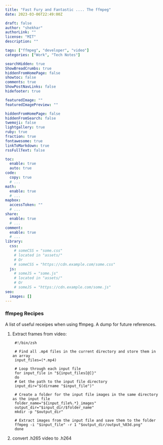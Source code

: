 ```yaml
---
title: "Fast Fury and Fantastic .... The ffmpeg"
date: 2023-03-06T22:49:00Z

draft: false
author: "shekhar"
authorLink: ""
license: "MIT"
description: ""

tags: ["ffmpeg", "developer", "video"]
categories: ["Work", "Tech Notes"]

searchHidden: true
ShowBreadCrumbs: true
hiddenFromHomePage: false
showtoc: false
comments: true
ShowPostNavLinks: false
hidefooter: true

featuredImage: ""
featuredImagePreview: ""

hiddenFromHomePage: false
hiddenFromSearch: false
twemoji: false
lightgallery: true
ruby: true
fraction: true
fontawesome: true
linkToMarkdown: true
rssFullText: false

toc:
  enable: true
  auto: true
code:
  copy: true
  # ...
math:
  enable: true
  # ...
mapbox:
  accessToken: ""
  # ...
share:
  enable: true
  # ...
comment:
  enable: true
  # ...
library:
  css:
    # someCSS = "some.css"
    # located in "assets/"
    # Or
    # someCSS = "https://cdn.example.com/some.css"
  js:
    # someJS = "some.js"
    # located in "assets/"
    # Or
    # someJS = "https://cdn.example.com/some.js"
seo:
  images: []
---
```

### ffmpeg Recipes

A list of useful receipes when using ffmpeg. A dump for future references.



1. Extract frames from video: 
   ```shell script
    #!/bin/zsh

    # Find all .mp4 files in the current directory and store them in an array
    input_files=(*.mp4)

    # Loop through each input file
    for input_file in "${input_files[@]}"
    do
    # Get the path to the input file directory
    input_dir="$(dirname "$input_file")"

    # Create a folder for the input file images in the same directory as the input file
    folder_name="${input_file%.*}_images"
    output_dir="$input_dir/$folder_name"
    mkdir -p "$output_dir"
    
    # Extract images from the input file and save them to the folder
    ffmpeg -i "$input_file" -r 1 "$output_dir/output_%03d.png"
    done
    ```
   
2. convert .h265 video to .h264

